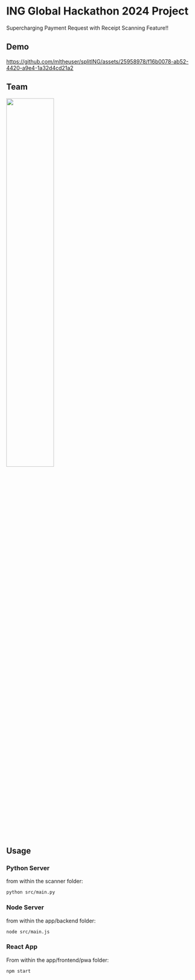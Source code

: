 # ING Global Hackathon 2024 Project

Supercharging Payment Request with Receipt Scanning Feature!!

## Demo

https://github.com/mltheuser/splitING/assets/25958978/f16b0078-ab52-4420-a9e4-1a32d4cd21a2

## Team

<img width=50% src="https://github.com/mltheuser/splitING/assets/25958978/103bb5ff-a3af-4309-a9d1-02de4a0e9eeb" />

## Usage

### Python Server

from within the scanner folder:

```
python src/main.py
```

### Node Server

from within the app/backend folder:

```
node src/main.js
```

### React App

From within the app/frontend/pwa folder:

```
npm start
```
